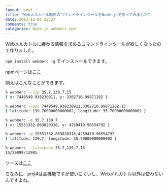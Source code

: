 ```yaml
---
layout: post
title: "Webメルカトル関係のコマンドラインツールをNode.jsで作ってみました"
date: 2013-12-02 22:27
comments: true
categories: Node.js webmerc npm
---
```


Webメルカトルに纏わる情報を求めるコマンドラインツールが欲しくなったので作りました。

`npm install webmerc -g` でインストールできます。

npmページは[ここ](https://npmjs.org/package/webmerc)

例えばこんなことができます。

```sh 緯度経度からピクセルを求める
% webmerc --c2p 35.7,139.7,15      
{ x: 7449549.938230911, y: 3302710.99871282 }
```

```sh ピクセルから緯度経度を求める
% webmerc --p2c 7449549.938230911,3302710.99871282,15
{ latitude: 139.70000000000002, longitude: 35.70000000000002 }
```

```sh 緯度経度をメートルに変換
% webmerc -m 35.7,139.7
{ x: 15551332.863820316, y: 4259419.96554792 }
```

```sh メートルを緯度経度に変換
% webmerc -g 15551332.863820316,4259419.96554792
{ latitude: 139.7, longitude: 35.70000000000002 }
```

```sh 緯度経度からタイルインデックスを求める
% webmerc --tileindex 35.7,139.7,15
15/29099/12901
```

ソースは[ここ](https://github.com/honjo2/webmerc)

ちなみに、proj4は高機能ですが使いにくいし、Webメルカトル以外は使わないんですよね。
